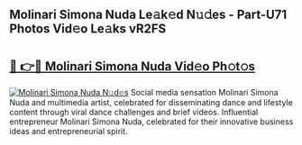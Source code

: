 ## Molinari Simona Nuda Le𝚊k𝚎d N𝚞𝚍es - Part-U71 Photos Vid𝚎o Le𝚊ks vR2FS

# <h2><a href="http://fbfyp1.evod.top/?m=Molinari+Simona+Nuda">🔗 👉🔴 Molinari Simona Nuda Vid𝚎o Ph𝚘t𝚘s</a></h2>

[![Molinari Simona Nuda N𝚞d𝚎s](https://i.imgur.com/8V9OHl7.gif)](http://fbfyp1.evod.top/?m=Molinari+Simona+Nuda)
Social media sensation Molinari Simona Nuda and multimedia artist, celebrated for disseminating dance and lifestyle content through viral dance challenges and brief videos. Influential entrepreneur Molinari Simona Nuda, celebrated for their innovative business ideas and entrepreneurial spirit. 
